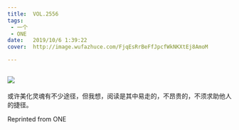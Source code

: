```yaml
---
title:	VOL.2556
tags:
 - 一个
 - ONE
date:	2019/10/6 1:39:22
cover:	http://image.wufazhuce.com/FjqEsRrBeFfJpcfWkNKXtEj8AmoM

---
```

![](http://image.wufazhuce.com/FjqEsRrBeFfJpcfWkNKXtEj8AmoM)
---

或许美化灵魂有不少途径，但我想，阅读是其中易走的，不昂贵的，不须求助他人的捷径。
 
Reprinted from ONE
